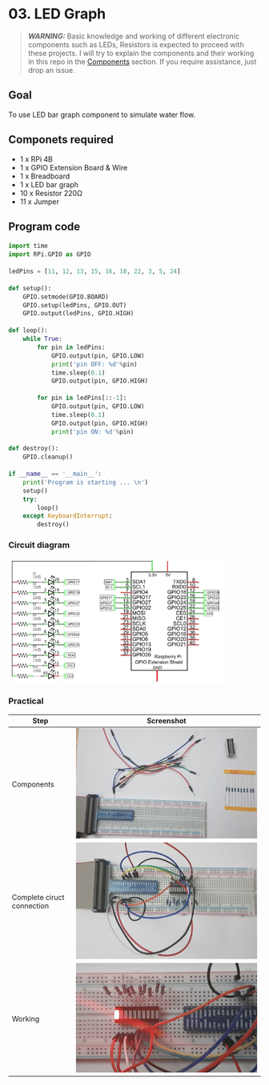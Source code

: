 # 03. LED Graph

> **_WARNING:_** Basic knowledge and working of different electronic components such as LEDs, Resistors is expected to proceed with these projects. I will try to explain the components and their working in this repo in the [Components](../00_Components/README.md) section. If you require assistance, just drop an issue.

## Goal

To use LED bar graph component to simulate water flow.

## Componets required

- 1 x RPi 4B
- 1 x GPIO Extension Board & Wire
- 1 x Breadboard
- 1 x LED bar graph
- 10 x Resistor 220Ω
- 11 x Jumper

## Program code

```python
import time
import RPi.GPIO as GPIO

ledPins = [11, 12, 13, 15, 16, 18, 22, 3, 5, 24]

def setup():
    GPIO.setmode(GPIO.BOARD)
    GPIO.setup(ledPins, GPIO.OUT)
    GPIO.output(ledPins, GPIO.HIGH)

def loop():
    while True:
        for pin in ledPins:
            GPIO.output(pin, GPIO.LOW)
            print('pin OFF: %d'%pin)
            time.sleep(0.1)
            GPIO.output(pin, GPIO.HIGH)
            
        for pin in ledPins[::-1]:
            GPIO.output(pin, GPIO.LOW)
            time.sleep(0.1)
            GPIO.output(pin, GPIO.HIGH)
            print('pin ON: %d'%pin)
            
def destroy():
    GPIO.cleanup()
    
if __name__ == '__main__':
    print('Program is starting ... \n')
    setup()
    try:
        loop()
    except KeyboardInterrupt:
        destroy()

```

### Circuit diagram

<img src="./img/01_circuit_diagram.png" alt="circuit_diagram" height=250></img>

### Practical

| Step                       | Screenshot                           |
| -------------------------- | ------------------------------------ |
| Components                 | ![](./img/02_components.jpg)         |
| Complete ciruct connection | ![](./img/03_circuit_connection.jpg) |
| Working                    | ![](./img/04_working.gif)            |
